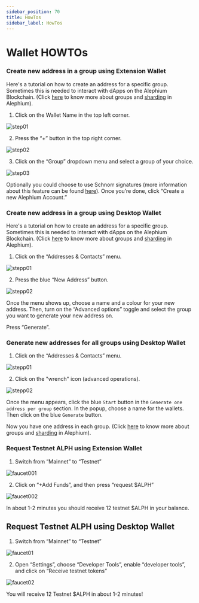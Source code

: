 ```yaml
---
sidebar_position: 70
title: HowTos
sidebar_label: HowTos
---
```


# Wallet HOWTOs

### Create new address in a group using Extension Wallet

Here's a tutorial on how to create an address for a specific group. 
Sometimes this is needed to interact with dApps on the Alephium Blockchain. (Click [here](https://twitter.com/alephium/status/1681307477961482241) to know more about groups and [sharding](https://medium.com/@alephium/an-introduction-to-blockflow-alephiums-sharding-algorithm-bbbf318c3402) in Alephium).

1. Click on the Wallet Name in the top left corner.
  
![step01](https://github.com/alephium/docs/assets/88235023/8c169719-ebe5-4556-a967-ffae987bc4c3)

2. Press the “+” button in the top right corner.
  
![step02](https://github.com/alephium/docs/assets/88235023/a84a7019-d8b2-4045-9133-f10a115e3512)

3. Click on the “Group” dropdown menu and select a group of your choice.
  
![step03](https://github.com/alephium/docs/assets/88235023/f3192c1e-9cf8-432b-9283-784c97ea3108)

Optionally you could choose to use Schnorr signatures (more information about this feature can be found [here](https://twitter.com/alephium/status/1648310494661595137)). Once you’re done, click “Create a new Alephium Account.”

### Create new address in a group using Desktop Wallet

Here's a tutorial on how to create an address for a specific group. 
Sometimes this is needed to interact with dApps on the Alephium Blockchain. (Click [here](https://twitter.com/alephium/status/1681307477961482241) to know more about groups and [sharding](https://medium.com/@alephium/an-introduction-to-blockflow-alephiums-sharding-algorithm-bbbf318c3402) in Alephium).

1. Click on the “Addresses & Contacts” menu.

![stepp01](https://github.com/alephium/docs/assets/88235023/fa500925-2282-4cbb-a4fe-8287f156fd05)

2. Press the blue “New Address” button.

![stepp02](https://github.com/alephium/docs/assets/88235023/57595a9a-1588-43ff-a7cc-8d57b08e108f)

Once the menu shows up, choose a name and a colour for your new address. Then, turn on the “Advanced options” toggle and select the group you want to generate your new address on.

Press “Generate”.

### Generate new addresses for all groups using Desktop Wallet

1. Click on the “Addresses & Contacts” menu.

![stepp01](https://github.com/alephium/docs/assets/88235023/fa500925-2282-4cbb-a4fe-8287f156fd05)

2. Click on the "wrench" icon (advanced operations).

![stepp02](https://github.com/alephium/docs/assets/88235023/19999aec-b9dc-4b40-bb7b-3ee8dfab49cf)

Once the menu appears, click the blue `Start` button in the `Generate one address per group` section. In the popup, choose a name for the wallets. Then click on the blue `Generate` button.

Now you have one address in each group. (Click [here](https://twitter.com/alephium/status/1681307477961482241) to know more about groups and [sharding](https://medium.com/@alephium/an-introduction-to-blockflow-alephiums-sharding-algorithm-bbbf318c3402) in Alephium).

### Request Testnet ALPH using Extension Wallet

1. Switch from “Mainnet” to “Testnet”

![faucet001](https://github.com/alephium/docs/assets/88235023/2c83938e-d91a-4f64-9aa9-5ff275a77fd2)

2. Click on “+Add Funds”, and then press “request $ALPH”

![faucet002](https://github.com/alephium/docs/assets/88235023/85c4403d-1281-4005-b8dc-e1704b60c508)

In about 1-2 minutes you should receive 12 testnet $ALPH in your balance.

## Request Testnet ALPH using Desktop Wallet

1. Switch from “Mainnet” to “Testnet”

![faucet01](https://github.com/alephium/docs/assets/88235023/b0c6dcc1-3e21-4dac-92fc-2f371ef9d513)

2. Open “Settings”, choose “Developer Tools”, enable “developer tools”, and click on “Receive testnet tokens”

![faucet02](https://github.com/alephium/docs/assets/88235023/d8ba431b-f556-4734-afe3-faef821822c4)

You will receive 12 Testnet $ALPH in about 1-2 minutes!

